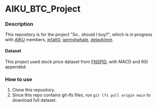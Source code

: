 # AIKU_BTC_Project
### Description
This repository is for the project "So.. should I buy?", which is in progress with [AIKU](https://aiku.notion.site/AIKU-b614c69220704b848758e5cf21a54238?pvs=74) members, [je1att0](https://github.com/je1att0), [iamnotwhale](https://github.com/iamnotwhale), [delaykimm](https://github.com/delaykimm).

#### Dataset
This project used stock price dataset from [FNSPID](https://huggingface.co/datasets/Zihan1004/FNSPID), with MACD and RSI appended.

### How to use
1. Clone this repository.
2. Since this repo contains git-lfs files, run `git lfs pull origin main` to download full dataset.
